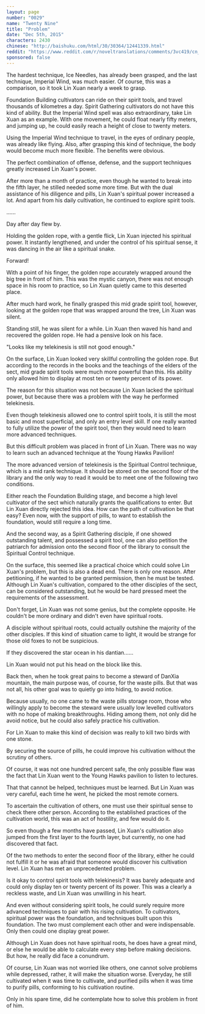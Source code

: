 ```yaml
---
layout: page
number: "0029"
name: "Twenty Nine"
title: "Problem"
date: "Dec 5th, 2015"
characters: 2430
chinese: "http://baishuku.com/html/30/30364/12441339.html"
reddit: "https://www.reddit.com/r/noveltranslations/comments/3vc419/cn_tempered_immortal_chapter_29/"
sponsored: false
---
```


The hardest technique, Ice Needles, has already been grasped, and the last technique, Imperial Wind, was much easier. Of course, this was a comparison, so it took Lin Xuan nearly a week to grasp.

Foundation Building cultivators can ride on their spirit tools, and travel thousands of kilometres a day. Spirit Gathering cultivators do not have this kind of ability. But the Imperial Wind spell was also extraordinary, take Lin Xuan as an example. With one movement, he could float nearly fifty meters, and jumping up, he could easily reach a height of close to twenty meters.

Using the Imperial Wind technique to travel, in the eyes of ordinary people, was already like flying. Also, after grasping this kind of technique, the body would become much more flexible. The benefits were obvious.

The perfect combination of offense, defense, and the support techniques greatly increased Lin Xuan's power.

After more than a month of practice, even though he wanted to break into the fifth layer, he stilled needed some more time. But with the dual assistance of his diligence and pills, Lin Xuan's spiritual power increased a lot. And apart from his daily cultivation, he continued to explore spirit tools.

......

Day after day flew by.

Holding the golden rope, with a gentle flick, Lin Xuan injected his spiritual power. It instantly lengthened, and under the control of his spiritual sense, it was dancing in the air like a spiritual snake.

Forward!

With a point of his finger, the golden rope accurately wrapped around the big tree in front of him. This was the mystic canyon, there was not enough space in his room to practice, so Lin Xuan quietly came to this deserted place.

After much hard work, he finally grasped this mid grade spirit tool, however, looking at the golden rope that was wrapped around the tree, Lin Xuan was silent.

Standing still, he was silent for a while. Lin Xuan then waved his hand and recovered the golden rope. He had a pensive look on his face.

"Looks like my telekinesis is still not good enough."

On the surface, Lin Xuan looked very skillful controlling the golden rope. But according to the records in the books and the teachings of the elders of the sect, mid grade spirit tools were much more powerful than this. His ability only allowed him to display at most ten or twenty percent of its power.

The reason for this situation was not because Lin Xuan lacked the spiritual power, but because there was a problem with the way he performed telekinesis.

Even though telekinesis allowed one to control spirit tools, it is still the most basic and most superficial, and only an entry level skill. If one really wanted to fully utilize the power of the spirit tool, then they would need to learn more advanced techniques.

But this difficult problem was placed in front of Lin Xuan. There was no way to learn such an advanced technique at the Young Hawks Pavilion!

The more advanced version of telekinesis is the Spiritual Control technique, which is a mid rank technique. It should be stored on the second floor of the library and the only way to read it would be to meet one of the following two conditions.

Either reach the Foundation Building stage, and become a high level cultivator of the sect which naturally grants the qualifications to enter. But Lin Xuan directly rejected this idea. How can the path of cultivation be that easy? Even now, with the support of pills, to want to establish the foundation, would still require a long time.

And the second way, as a Spirit Gathering disciple, if one showed outstanding talent, and possessed a spirit tool, one can also petition the patriarch for admission onto the second floor of the library to consult the Spiritual Control technique.

On the surface, this seemed like a practical choice which could solve Lin Xuan's problem, but this is also a dead end. There is only one reason. After petitioning, if he wanted to be granted permission, then he must be tested. Although Lin Xuan's cultivation, compared to the other disciples of the sect, can be considered outstanding, but he would be hard pressed meet the requirements of the assessment.

Don't forget, Lin Xuan was not some genius, but the complete opposite. He couldn't be more ordinary and didn't even have spiritual roots.

A disciple without spiritual roots, could actually outshine the majority of the other disciples. If this kind of situation came to light, it would be strange for those old foxes to not be suspicious.

If they discovered the star ocean in his dantian......

Lin Xuan would not put his head on the block like this.

Back then, when he took great pains to become a steward of DanXia mountain, the main purpose was, of course, for the waste pills. But that was not all, his other goal was to quietly go into hiding, to avoid notice.

Because usually, no one came to the waste pills storage room, those who willingly apply to become the steward were usually low levelled cultivators with no hope of making breakthroughs. Hiding among them, not only did he avoid notice, but he could also safely practice his cultivation.

For Lin Xuan to make this kind of decision was really to kill two birds with one stone.

By securing the source of pills, he could improve his cultivation without the scrutiny of others.

Of course, it was not one hundred percent safe, the only possible flaw was the fact that Lin Xuan went to the Young Hawks pavilion to listen to lectures.

That that cannot be helped, techniques must be learned. But Lin Xuan was very careful, each time he went, he picked the most remote corners.

To ascertain the cultivation of others, one must use their spiritual sense to check there other person. According to the established practices of the cultivation world, this was an act of hostility, and few would do it.

So even though a few months have passed, Lin Xuan's cultivation also jumped from the first layer to the fourth layer, but currently, no one had discovered that fact.

Of the two methods to enter the second floor of the library, either he could not fulfill it or he was afraid that someone would discover his cultivation level. Lin Xuan has met an unprecedented problem.

Is it okay to control spirit tools with telekinesis? It was barely adequate and could only display ten or twenty percent of its power. This was a clearly a reckless waste, and Lin Xuan was unwilling in his heart.

And even without considering spirit tools, he could surely require more advanced techniques to pair with his rising cultivation. To cultivators, spiritual power was the foundation, and techniques built upon this foundation. The two must complement each other and were indispensable. Only then could one display great power.

Although Lin Xuan does not have spiritual roots, he does have a great mind, or else he would be able to calculate every step before making decisions. But how, he really did face a conundrum.

Of course, Lin Xuan was not worried like others, one cannot solve problems while depressed, rather, it will make the situation worse. Everyday, he still cultivated when it was time to cultivate, and purified pills when it was time to purify pills, conforming to his cultivation routine.

Only in his spare time, did he contemplate how to solve this problem in front of him.

